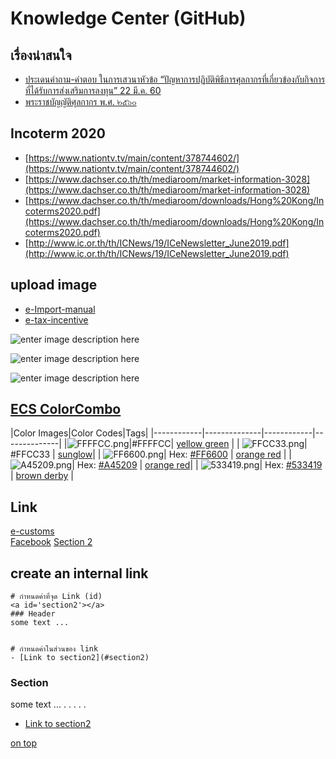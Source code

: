 Knowledge Center (GitHub)
===

## เรื่องน่าสนใจ

- [ประเดนคำถาม-คําตอบ ในการเสวนาหัวข้อ  “ปัญหาการปฏิบัติพิธีการศุลกากรที่เกี่ยวข้องกับกิจการที่ได้รับการส่งเสริมการลงทุน” 22 มี.ค. 60](https://www.boi.go.th/upload/content/QuestionAnswer_32263.pdf)
- [พระราชบัญญัติศุลกากร พ.ศ. ๒๕๖๐](https://laws.customselp.com/Article)
## Incoterm 2020
- [https://www.nationtv.tv/main/content/378744602/](https://www.nationtv.tv/main/content/378744602/)
- [https://www.dachser.co.th/th/mediaroom/market-information-3028](https://www.dachser.co.th/th/mediaroom/market-information-3028)
- [https://www.dachser.co.th/th/mediaroom/downloads/Hong%20Kong/Incoterms2020.pdf](https://www.dachser.co.th/th/mediaroom/downloads/Hong%20Kong/Incoterms2020.pdf)
- [http://www.ic.or.th/th/ICNews/19/ICeNewsletter_June2019.pdf](http://www.ic.or.th/th/ICNews/19/ICeNewsletter_June2019.pdf)

## upload image
- [e-Import-manual](https://github.com/yosarawut/KnowledgeCenter/tree/master/KnowledgeCenter/e-Customs/e-Import/e-Import-manual/img)
- [e-tax-incentive](https://github.com/yosarawut/KnowledgeCenter/tree/master/img/e-tax-incentive)

![enter image description here](https://github.com/yosarawut/knowledge-base/raw/master/img/cover-knowledge.png)

![enter image description here](https://github.com/yosarawut/knowledge-base/raw/master/img/cover-knowledge-2.png)

![enter image description here](https://github.com/yosarawut/knowledge-base/raw/master/img/cover-knowledge-3.png)


## [ECS ColorCombo](https://www.colorcombos.com/color-schemes/1263/ColorCombo1263-with-colors-FFFFCC-FFCC33-FF6600-A45209-533419 "ColorCombo1263 with Hex Colors #FFFFCC #FFCC33 #FF6600 #A45209 #533419")


|Color Images|Color Codes|Tags|
|------------|--------------|------------|--------------|
|![FFFFCC.png](https://www.colorcombos.com/images/colors/hex/FFFFCC.png "Color Image")|#FFFFCC| [yellow green](https://www.colorcombos.com/tags/colors/yellow-green)  |
|
![FFCC33.png](https://www.colorcombos.com/images/colors/hex/FFCC33.png)| #FFCC33 |  [sunglow](https://www.colorcombos.com/tags/colors/sunglow)|
| ![FF6600.png](https://www.colorcombos.com/images/colors/hex/FF6600.png)| Hex:  [#FF6600](https://www.colorcombos.com/colors/FF6600) |  [orange red](https://www.colorcombos.com/tags/colors/orange-red) |
 |
 ![A45209.png](https://www.colorcombos.com/images/colors/hex/A45209.png)| Hex:  [#A45209](https://www.colorcombos.com/colors/A45209)   |  [orange red](https://www.colorcombos.com/tags/colors/orange-red)|
|
![533419.png](https://www.colorcombos.com/images/colors/hex/533419.png)| Hex:  [#533419](https://www.colorcombos.com/colors/533419)   |  [brown derby](https://www.colorcombos.com/tags/colors/brown-derby)  |






## Link
<a id='top'></a>
[e-customs][1]  
[Facebook][2]
[Section 2][3]  
  
[1]: http://www.e-customs.co.th 
[2]: https://www.facebook.com/ECS.24hr/
[3]: #section2

## create an internal link


```
# กำหนดค่าที่จุด Link (id)
<a id='section2'></a>
### Header 
some text ...


# กำหนดค่าในส่วนของ link
- [Link to section2](#section2)
```

<a id='section2'></a>
### Section 
some text ...
.
.
.
.
.



- [Link to section2](#section2)



[on top](#top)
<!--stackedit_data:
eyJoaXN0b3J5IjpbMTIzNDA4Mjk5LC04MTAzNzA3NjIsLTE3Nj
IyMTYyMjIsNDM5MzE4NTcxLDE0NTcwMjA5NTgsLTI1OTc2MTAy
NSwxNjA4MDUwNTg4LDE5OTk2Njg3MTEsLTE5NzI3MjkwNDEsLT
kzODc1ODAzNSwtMTU3NjE1OTI2NiwzMTU2ODYwOThdfQ==
-->